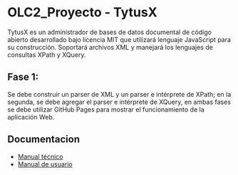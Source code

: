 # OLC2_Proyecto - TytusX

TytusX es un administrador de bases de datos documental de código abierto desarrollado bajo licencia MIT que utilizará lenguaje JavaScript para su construcción. Soportará archivos XML y manejará los lenguajes de consultas XPath y XQuery.

## Fase 1:
Se debe construir un parser de XML y un parser e intérprete de XPath; en la segunda, se debe agregar el parser e intérprete de XQuery, en ambas fases se debe utilizar GitHub Pages para mostrar el funcionamiento de la aplicación Web.

## Documentacion   
- [Manual técnico](./Document/ManualTecnico/ManualTécnico.md)
- [Manual de usuario](./Document/ManualUsuario/ManualUsuario.md)